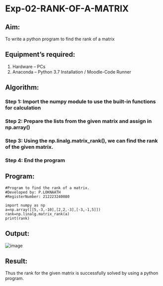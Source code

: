 # Exp-02-RANK-OF-A-MATRIX
## Aim:
To write a python program to find the rank of a matrix
## Equipment’s required:
1. 	Hardware – PCs
2. 	Anaconda – Python 3.7 Installation / Moodle-Code Runner
## Algorithm:
### Step 1: Import the numpy module to use the built-in functions for calculation
### Step 2: Prepare the lists from the given matrix and assign in np.array()
### Step 3: Using the np.linalg.matrix_rank(), we can find the rank of the given matrix.
### Step 4: End the program
## Program:
~~~
#Program to find the rank of a matrix.
#Developed by: P.LOKNAATH
#RegisterNumber: 212223240080

import numpy as np
a=np.array([[5,-3,-10],[2,2,-3],[-3,-1,5]])
rank=np.linalg.matrix_rank(a)
print(rank)
~~~
## Output:
![image](https://github.com/Loknaath-sec/RANK-OF-A-MATRIX/assets/145742558/0d7cf51d-eb35-4e19-9cd7-64e83d7d2658)

## Result:
Thus the rank for the given matrix is successfully solved by  using a python program.
